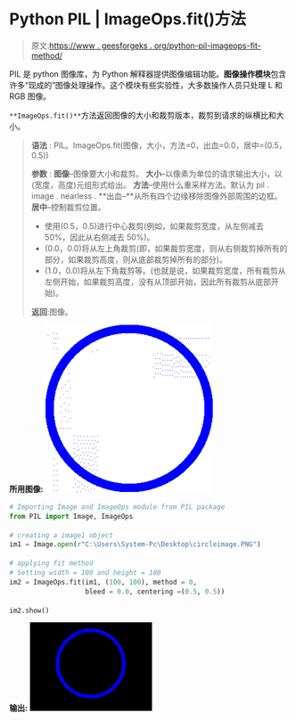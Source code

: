 # Python PIL | ImageOps.fit()方法

> 原文:[https://www . geesforgeks . org/python-pil-imageops-fit-method/](https://www.geeksforgeeks.org/python-pil-imageops-fit-method/)

PIL 是 python 图像库，为 Python 解释器提供图像编辑功能。**图像操作模块**包含许多“现成的”图像处理操作。这个模块有些实验性，大多数操作人员只处理 L 和 RGB 图像。

`**ImageOps.fit()**`方法返回图像的大小和裁剪版本，裁剪到请求的纵横比和大小。

> **语法** : PIL。ImageOps.fit(图像，大小，方法=0，出血=0.0，居中=(0.5，0.5))
> 
> **参数** :
> **图像**–图像要大小和裁剪。
> **大小**–以像素为单位的请求输出大小，以(宽度，高度)元组形式给出。
> **方法**–使用什么重采样方法。默认为 pil . image . nearless .
> **出血–**从所有四个边缘移除图像外部周围的边框。
> **居中**–控制裁剪位置。
> 
> *   使用(0.5，0.5)进行中心裁剪(例如，如果裁剪宽度，从左侧减去 50%，因此从右侧减去 50%)。
> *   (0.0，0.0)将从左上角裁剪(即，如果裁剪宽度，则从右侧裁剪掉所有的部分，如果裁剪高度，则从底部裁剪掉所有的部分)。
> *   (1.0，0.0)将从左下角裁剪等。(也就是说，如果裁剪宽度，所有裁剪从左侧开始，如果裁剪高度，没有从顶部开始，因此所有裁剪从底部开始)。
> 
> **返回**:图像。

**所用图像:**
![](img/ec5f813a4361b5d7ce11a8203c3cc86d.png)

```py
# Importing Image and ImageOps module from PIL package
from PIL import Image, ImageOps

# creating a image1 object
im1 = Image.open(r"C:\Users\System-Pc\Desktop\circleimage.PNG")

# applying fit method
# Setting width = 100 and height = 100
im2 = ImageOps.fit(im1, (100, 100), method = 0,
                   bleed = 0.0, centering =(0.5, 0.5))

im2.show()
```

**输出:**
![](img/75b814265ea1620dae36a3cc6c6afff3.png)
